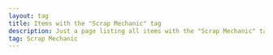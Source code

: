 ```yaml
---
layout: tag
title: Items with the "Scrap Mechanic" tag
description: Just a page listing all items with the "Scrap Mechanic" tag
tag: Scrap Mechanic
---
```

